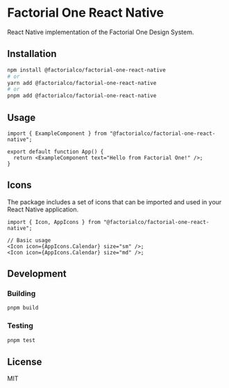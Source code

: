 # Factorial One React Native

React Native implementation of the Factorial One Design System.

## Installation

```bash
npm install @factorialco/factorial-one-react-native
# or
yarn add @factorialco/factorial-one-react-native
# or
pnpm add @factorialco/factorial-one-react-native
```

## Usage

```tsx
import { ExampleComponent } from "@factorialco/factorial-one-react-native";

export default function App() {
  return <ExampleComponent text="Hello from Factorial One!" />;
}
```

## Icons

The package includes a set of icons that can be imported and used in your React Native application.

```tsx
import { Icon, AppIcons } from "@factorialco/factorial-one-react-native";

// Basic usage
<Icon icon={AppIcons.Calendar} size="sm" />;
<Icon icon={AppIcons.Calendar} size="md" />;
```

## Development

### Building

```bash
pnpm build
```

### Testing

```bash
pnpm test
```

## License

MIT
